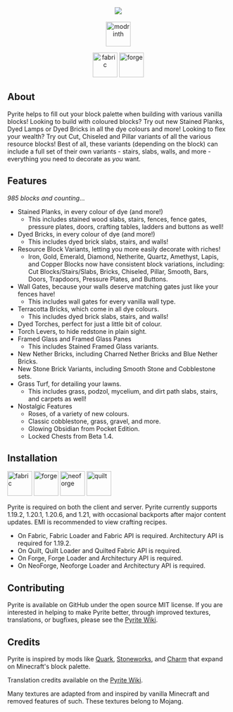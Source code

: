 <div align='center'><img  src='https://github.com/cassiancc/Pyrite/assets/106419675/5307c101-0b87-4d0e-b4a0-7778e7ce64be'></div>


<div align='center'>
  <br>
<a href='https://modrinth.com/mod/pyrite'><img alt="modrinth" height="56" src="https://cdn.jsdelivr.net/npm/@intergrav/devins-badges@3/assets/cozy/available/modrinth_vector.svg"></a>

<a href='https://modrinth.com/mod/fabric-api'><img alt="fabric" height="56" src="https://cdn.jsdelivr.net/npm/@intergrav/devins-badges@3/assets/cozy/supported/fabric_vector.svg"></a>
<a href='https://files.minecraftforge.net/net/minecraftforge/forge/index_1.20.1.html'><img alt="forge" height="56" src="https://cdn.jsdelivr.net/npm/@intergrav/devins-badges@3/assets/cozy/supported/forge_vector.svg"></a>


</div>

## About
Pyrite helps to fill out your block palette when building with various vanilla blocks! Looking to build with coloured blocks? Try out new Stained Planks, Dyed Lamps or Dyed Bricks in all the dye colours and more! Looking to flex your wealth? Try out Cut, Chiseled and Pillar variants of all the various resource blocks! Best of all, these variants (depending on the block) can include a full set of their own variants - stairs, slabs, walls, and more - everything you need to decorate as _you_ want. 

## Features
_985 blocks and counting..._
- Stained Planks, in every colour of dye (and more!)
  - This includes stained wood slabs, stairs, fences, fence gates, pressure plates, doors, crafting tables, ladders and buttons as well!
- Dyed Bricks, in every colour of dye (and more!)
  - This includes dyed brick slabs, stairs, and walls!
- Resource Block Variants, letting you more easily decorate with riches!
  - Iron, Gold, Emerald, Diamond, Netherite, Quartz, Amethyst, Lapis, and Copper Blocks now have consistent block variations, including: Cut Blocks/Stairs/Slabs, Bricks, Chiseled, Pillar, Smooth, Bars, Doors, Trapdoors, Pressure Plates, and Buttons.
- Wall Gates, because your walls deserve matching gates just like your fences have!
  - This includes wall gates for every vanilla wall type.
- Terracotta Bricks, which come in all dye colours.
   - This includes dyed brick slabs, stairs, and walls!
- Dyed Torches, perfect for just a little bit of colour.
- Torch Levers, to hide redstone in plain sight.
- Framed Glass and Framed Glass Panes
  - This includes Stained Framed Glass variants.
- New Nether Bricks, including Charred Nether Bricks and Blue Nether Bricks.
- New Stone Brick Variants, including Smooth Stone and Cobblestone sets.
- Grass Turf, for detailing your lawns.
    - This includes grass, podzol, mycelium, and dirt path slabs, stairs, and carpets as well!
- Nostalgic Features
  - Roses, of a variety of new colours.
  - Classic cobblestone, grass, gravel, and more.
  - Glowing Obsidian from Pocket Edition.
  - Locked Chests from Beta 1.4.


## Installation
<a href='https://modrinth.com/mod/fabric-api'><img alt="fabric" height="56" src="https://cdn.jsdelivr.net/npm/@intergrav/devins-badges@3/assets/cozy-minimal/supported/fabric_vector.svg"></a>
<a href='https://files.minecraftforge.net/net/minecraftforge/forge/index_1.20.1.html'><img alt="forge" height="56" src="https://cdn.jsdelivr.net/npm/@intergrav/devins-badges@3/assets/cozy-minimal/supported/forge_vector.svg"></a>
<a href='https://neoforged.net'><img alt="neoforge" height="56" src="https://resources.godsted.com/modrinth/NeoForge-Minimal.svg"></a>
<a href='https://modrinth.com/mod/qsl'><img alt="quilt" height="56" src="https://cdn.jsdelivr.net/npm/@intergrav/devins-badges@3/assets/cozy-minimal/supported/quilt_vector.svg"></a>


Pyrite is required on both the client and server. Pyrite currently supports 1.19.2, 1.20.1, 1.20.6, and 1.21, with occasional backports after major content updates. EMI is recommended to view crafting recipes.
- On Fabric, Fabric Loader and Fabric API is required. Architectury API is required for 1.19.2.
- On Quilt, Quilt Loader and Quilted Fabric API is required.
- On Forge, Forge Loader and Architectury API is required.
- On NeoForge, Neoforge Loader and Architectury API is required.

## Contributing
Pyrite is available on GitHub under the open source MIT license. If you are interested in helping to make Pyrite better, through improved textures, translations, or bugfixes, please see the [Pyrite Wiki](https://github.com/cassiancc/Pyrite/wiki/Contributing-to-Pyrite).

## Credits
Pyrite is inspired by mods like [Quark](https://quarkmod.net), [Stoneworks](https://modrinth.com/mod/stoneworks), and [Charm](https://modrinth.com/mod/charm) that expand on Minecraft's block palette.

Translation credits available on the [Pyrite Wiki](https://github.com/cassiancc/Pyrite/wiki/Contributing-to-Pyrite#translation-status).

Many textures are adapted from and inspired by vanilla Minecraft and removed features of such. These textures belong to Mojang.
